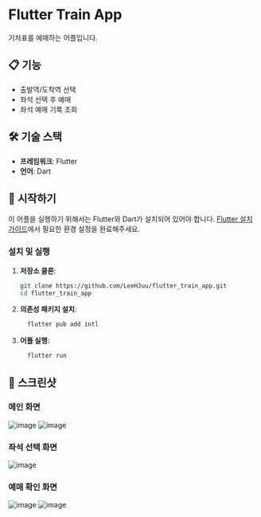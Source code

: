 # Flutter Train App
기차표를 예매하는 어플입니다.

## 📋 기능

- 출발역/도착역 선택
- 좌석 선택 후 예매
- 좌석 예매 기록 조회

## 🛠️ 기술 스택

- **프레임워크**: Flutter
- **언어**: Dart

## 🚀 시작하기

이 어플을 실행하기 위해서는 Flutter와 Dart가 설치되어 있어야 합니다. [Flutter 설치 가이드](https://flutter.dev/docs/get-started/install)에서 필요한 환경 설정을 완료해주세요.

### 설치 및 실행

1. **저장소 클론**:
   ```bash
   git clone https://github.com/LeeHJuu/flutter_train_app.git
   cd flutter_train_app
2.  **의존성 패키지 설치**:
    ```bash 
      flutter pub add intl
3.  **어플 실행**:
    ```bash 
      flutter run
## 📸 스크린샷

### 메인 화면
![image](https://github.com/user-attachments/assets/12080f94-ca60-4ae3-9ac2-ccb828251049)
![image](https://github.com/user-attachments/assets/43c87a50-b595-46a9-a85a-3862360542a0)

### 좌석 선택 화면
![image](https://github.com/user-attachments/assets/4304b93b-6fa1-492b-8509-1cc0431f4143)

### 예매 확인 화면
![image](https://github.com/user-attachments/assets/991aae9d-786b-41b0-8137-702701cc7de3)
![image](https://github.com/user-attachments/assets/7661ecb0-0148-48d6-8b3d-3023b91299b2)
